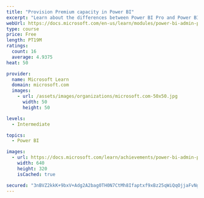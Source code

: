 ```yaml
---
title: "Provision Premium capacity in Power BI"
excerpt: "Learn about the differences between Power BI Pro and Power BI Premium, and how Power BI Premium manages capacity resources."
webUrl: https://docs.microsoft.com/en-us/learn/modules/power-bi-admin-premium/
type: course
price: Free
length: PT19M
ratings:
  count: 16
  average: 4.9375
heat: 50

provider:
  name: Microsoft Learn
  domain: microsoft.com
  images:
    - url: /assets/images/organizations/microsoft.com-50x50.jpg
      width: 50
      height: 50

levels:
  - Intermediate

topics:
  - Power BI

images:
  - url: https://docs.microsoft.com/learn/achievements/power-bi-admin-premium-social.png
    width: 640
    height: 320
    isCached: true

secured: "3nBVZ2kkK+9bxV+Adg2A2bag0TH0N7CtMh8Ifaptxf9xBz25qWiQqOjjaFvNgmCfXwUb017efb5kJN9PgJFWEoHVae/uqQpcvTDQfso3cVfa700U1hIWsxLub56fM3XrH9KyoFcycvM6Sis9evIHGx2NNHO1x0q5Zg8nXoOOYWwZ6zY6zpThLOPuCeHXC8cEIIRBOstvVxH5REP/DZSPTUBf3Bj6yUx2V3TQFunt/DY6u2tygvG08++I4DRNgYblL+RtVhMPq9SmOXrQcb1mr2UOqxukJOokNTWWRbgdt8pvMugS95fAaAWekMuijqXr3mLr17fgmPS7EhdNegJaEbfLd+0YBKV4jp8W+dmv4s/cia+rQS5GIgu7wIh7TxJUvKDsCxTvllcE1v9Bj3OZlrF013EpcPWUBvFrgcL5Yr0=;XY+8LdRtIwPr5JxNPZCcEA=="
---
```


